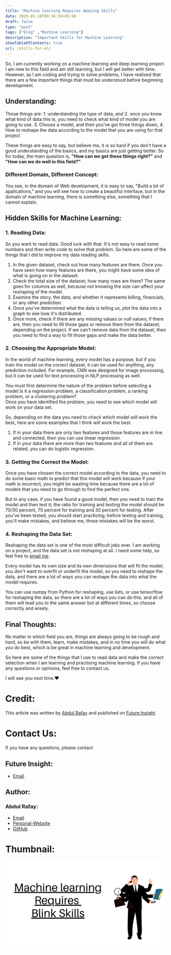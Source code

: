```yaml
---
title: "Machine learning Requires Amazing Skills"
date: 2023-01-18T00:34:56+05:00
draft: false
type: "post"
tags: ["blog" ,"Machine Learning"]
description: "Important Skills for Machine Learning"
showTableOfContents: true
url: /skills-for-ml/
---
```


<link rel="stylesheet" href="/css/style.css">

So, I am currently working on a machine learning and deep learning project. I am new to this field and am still learning, but I will get better with time. However, as I am coding and trying to solve problems, I have realised that there are a few important things that must be understood before beginning development. 

## Understanding:
Those things are: 1. understanding the type of data; and 2. once you know what kind of data this is, you need to check what kind of model you are going to use. 3. Choose a model, and then you've got three things down, 4. How to reshape the data according to the model that you are using for that project

These things are easy to say, but believe me, it is so hard if you don't have a good understanding of the basics, and my basics are just getting better. So for today, the main question is, **"How can we get these things right?"** and **"How can we do well in this field?"**

### Different Domain, Different Concept:
You see, in the domain of Web development, it is easy to say, "Build a lot of applications," and you will see how to create a beautiful interface, but in the domain of machine learning, there is something else, something that I cannot explain.

## Hidden Skills for Machine Learning:
### 1. Reading Data: 
So you want to read data. Good luck with that. It's not easy to read some numbers and then write code to solve that problem. So here are some of the things that I did to improve my data reading skills.  

1. In the given dataset, check out how many features are there. Once you have seen how many features are there, you might have some idea of what is going on in the dataset.  
2. Check the total size of the dataset; how many rows are there? The same goes for columns as well, because not knowing the size can affect your reshaping of the model.  
3. Examine the story, the data, and whether it represents billing, financials, or any other prediction.  
4. Once you've determined what the data is telling us, plot the data into a graph to see how it's distributed.  
5. Once more, check if there are any missing values or null values; if there are, then you need to fill those gaps or remove them from the dataset, depending on the project. If we can't remove data from the dataset, then you need to find a way to fill those gaps and make the data better.

### 2. Choosing the Appropriate Model:
In the world of machine learning, every model has a purpose, but if you train the model on the correct dataset, it can be used for anything, any prediction included. For example, CNN was designed for image processing, but it can be used for text processing in NLP processing as well.  

You must first determine the nature of the problem before selecting a model.Is it a regression problem, a classification problem, a ranking problem, or a clustering problem?  
Once you have identified the problem, you need to see which model will work on your data set.  

So, depending on the data you need to check which model will work the best, here are some examples that I think will work the best.  
1. If in your data there are only two features and those features are in line and connected, then you can use linear regression.  
2. If in your data there are more than two features and all of them are related, you can do logistic regression.

### 3. Getting the Correct the Model:
Once you have chosen the correct model according to the data, you need to do some basic math to predict that this model will work because if your math is incorrect, you might be wasting time because there are a lot of models that you need to go through to find the perfect one.  

But in any case, if you have found a good model, then you need to train the model and then test it; the ratio for training and testing the model should be 70/30 percent, 70 percent for training and 30 percent for testing. After you've been tested, you should start practicing; before testing and training, you'll make mistakes, and believe me, those mistakes will be the worst.

### 4. Reshaping the Data Set: 
Reshaping the data set is one of the most difficult jobs ever. I am working on a project, and the data set is not reshaping at all. I need some help, so feel free to [email me](mailto:99marafay@gmail.com).  

Every model has its own size and its own dimensions that will fit the model; you don't want to overfit or underfit the model, so you need to reshape the data, and there are a lot of ways you can reshape the data into what the model requires.

You can use numpy from Python for reshaping, use lists, or use tensorflow for reshaping the data, so there are a lot of ways you can do this, and all of them will lead you to the same answer but at different times, so choose correctly and wisely.

## Final Thoughts:
No matter in which field you are, things are always going to be rough and hard, so be with them, learn, make mistakes, and in no time you will do what you do best, which is be great in machine learning and development.

So here are some of the things that I use to read data and make the correct selection when I am learning and practising machine learning. If you have any questions or opinions, feel free to contact us.

I will see you next time.❤️

# Credit:
This article was written by [Abdul Rafay](https://rafay99.info) and published on [Future Insight](https://futureinsight.blog).

# Contact Us: 
If you have any questions, please contact
## Future Insight:
- [Email](mailto:fututeinsight@gmail.com)
## Author:
### Abdul Rafay:
- [Email](mailto:99marafay@gmail.com)
- [Personal-Website](https://rafay99.info)
- [GitHub](github.com/rafay99-epic) 

# Thumbnail:
![image](/images/2023/skills-required/Machine-learning-Requires-Blink-Skills.jpg)
